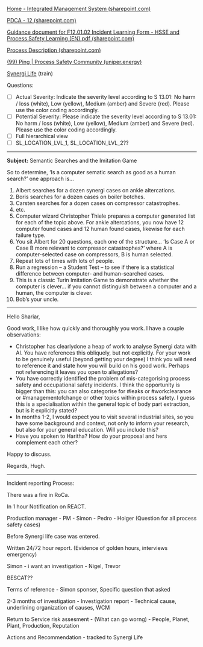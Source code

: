 [Home - Integrated Management System (sharepoint.com)](https://uniper.sharepoint.com/sites/Uniper-Guide/process-view/default.aspx?OR=Teams-HL&CT=1726815245531&clickparams=eyJBcHBOYW1lIjoiVGVhbXMtRGVza3RvcCIsIkFwcFZlcnNpb24iOiI0OS8yNDA4MTcwMDQxOSIsIkhhc0ZlZGVyYXRlZFVzZXIiOmZhbHNlfQ%3D%3D)

[PDCA - 12 (sharepoint.com)](https://uniper.sharepoint.com/sites/Uniper-Guide/process-view/Processes/PDCA%20-%2012.aspx)

[Guidance document for F12.01.02 Incident Learning Form - HSSE and Process Safety Learning (EN).pdf (sharepoint.com)](https://uniper.sharepoint.com/sites/Uniper-Guide/Content/Key%20Processes/COO/HSSE%20and%20CR/Guidance%20document%20for%20F12.01.02%20Incident%20Learning%20Form%20-%20HSSE%20and%20Process%20Safety%20Learning%20(EN).pdf)

[Process Description (sharepoint.com)](https://uniper.sharepoint.com/sites/Uniper-Guide/Content/Key%20Processes/COO/HSSE%20and%20CR/S13.01%20HSSE%20and%20Process%20Safety%20reporting%20definitions.pdf)

[(99) Ping | Process Safety Community (uniper.energy)](https://ping.uniper.energy/workspaces/process-safety/apps/wiki/process-safety-at-uniper/list/view/5059cb8c-d3ee-47c2-afdc-ac6efd4618ef)

[Synergi Life](https://unipertrain.synergilife.dnv.com/) (train)

Questions:

* [ ] Actual Severity: Indicate the severity level according to S 13.01: No harm / loss (white), Low (yellow), Medium (amber) and Severe (red). Please use the color coding accordingly.
* [ ] Potential Severity: Please indicate the severity level according to S 13.01: No harm / loss (white), Low (yellow), Medium (amber) and Severe (red). Please use the color coding accordingly.
* [ ] Full hierarchical view
* [ ] SL_LOCATION_LVL_1, SL_LOCATION_LVL_2??

---

**Subject:** Semantic Searches and the Imitation Game

So to determine, ‘Is a computer sematic search as good as a
human search?’ one approach is…

1. Albert searches for a
   dozen synergi cases on ankle altercations.
2. Boris searches for a
   dozen cases on boiler botches.
3. Carsten searches for a
   dozen cases on compressor catastrophes.
4. etc.
5. Computer wizard
   Christopher Thiele prepares a computer generated list for each of the
   topic above. For ankle altercations, you now have 12 computer found cases
   and 12 human found cases, likewise for each failure type.
6. You sit Albert for 20
   questions, each one of the structure… ‘Is Case A or Case B more relevant
   to compressor catastrophes?’ where A is computer-selected case on
   compressors, B is human selected.
7. Repeat lots of times
   with lots of people.
8. Run a regression – a
   Student Test – to see if there is a statistical difference between
   computer- and human-searched cases.
9. This is a classic Turin
   Imitation Game to demonstrate whether the computer is clever… if you
   cannot distinguish between a computer and a human, the computer is clever.
10. Bob’s your uncle.

---

Hello Shariar,

Good work, I like how quickly and thoroughly you
work. I have a couple observations:

* Christopher has clearlydone a heap of work to analyse Synergi data with AI. You have references this obliquely, but not explicitly. For your work to be genuinely useful (beyond getting your degree) I think you will need to reference it and state how you will build on his good work. Perhaps not referencing it leaves you open to allegations?
* You have correctly identified the problem of mis-categorising process safety and occupational safety incidents. I think the opportunity is bigger than this: you can also categorise for #leaks or #workclearance or #managementofchange or other topics within process safety. I guess this is a specialisation within the general topic of body part extraction, but is it explicitly stated?
* In months 1-2, I would expect you to visit several industrial sites, so you have some background and context, not only to inform your research, but also for your general education. Will you include this?
* Have you spoken to Haritha? How do your proposal and hers complement each other?

Happy to discuss.

Regards, Hugh.

---

Incident reporting Process:

There was a fire in RoCa.

In 1 hour Notification on REACT.

Production manager - PM - Simon - Pedro - Holger (Question for all process safety cases)

Before Synergi life case was entered.

Written 24/72 hour report. (Evidence of golden hours, interviews emergency)

Simon - i want an investigation - Nigel, Trevor

BESCAT??

Terms of reference - Simon sponser, Specific question that asked

2-3 months of investigation - Investigation report - Technical cause, underlining organization of causes, WCM

Return to Service risk assesment - (What can go worng) -  People, Planet, Plant, Production, Reputation

Actions and Recommendation - tracked to Synergi Life
